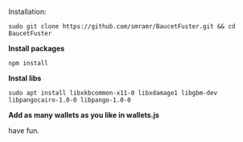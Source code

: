 Installation:

```
sudo git clone https://github.com/smramr/BaucetFuster.git && cd BaucetFuster
```

**Install packages**

```
npm install
```

**Instal libs**

```
sudo apt install libxkbcommon-x11-0 libxdamage1 libgbm-dev libpangocairo-1.0-0 libpango-1.0-0
```

**Add as many wallets as you like in wallets.js**

have fun.
